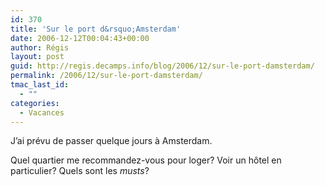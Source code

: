 ```yaml
---
id: 370
title: 'Sur le port d&rsquo;Amsterdam'
date: 2006-12-12T00:04:43+00:00
author: Régis
layout: post
guid: http://regis.decamps.info/blog/2006/12/sur-le-port-damsterdam/
permalink: /2006/12/sur-le-port-damsterdam/
tmac_last_id:
  - ""
categories:
  - Vacances
---
```

J&rsquo;ai prévu de passer quelque jours à Amsterdam.

Quel quartier me recommandez-vous pour loger? Voir un hôtel en particulier? Quels sont les _musts_?